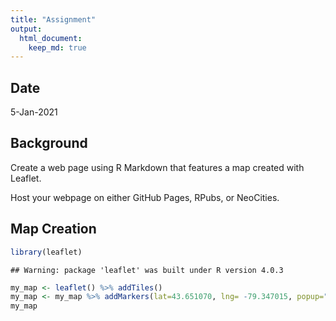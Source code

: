 ```yaml
---
title: "Assignment"
output: 
  html_document:
    keep_md: true 
---
```



## Date

5-Jan-2021

## Background

Create a web page using R Markdown that features a map created with Leaflet. 

Host your webpage on either GitHub Pages, RPubs, or NeoCities.


## Map Creation


```r
library(leaflet)
```

```
## Warning: package 'leaflet' was built under R version 4.0.3
```

```r
my_map <- leaflet() %>% addTiles() 
my_map <- my_map %>% addMarkers(lat=43.651070, lng= -79.347015, popup="Toronto")
my_map
```

<!--html_preserve--><div id="htmlwidget-f057e5950ce5c62b01b9" style="width:672px;height:480px;" class="leaflet html-widget"></div>
<script type="application/json" data-for="htmlwidget-f057e5950ce5c62b01b9">{"x":{"options":{"crs":{"crsClass":"L.CRS.EPSG3857","code":null,"proj4def":null,"projectedBounds":null,"options":{}}},"calls":[{"method":"addTiles","args":["//{s}.tile.openstreetmap.org/{z}/{x}/{y}.png",null,null,{"minZoom":0,"maxZoom":18,"tileSize":256,"subdomains":"abc","errorTileUrl":"","tms":false,"noWrap":false,"zoomOffset":0,"zoomReverse":false,"opacity":1,"zIndex":1,"detectRetina":false,"attribution":"&copy; <a href=\"http://openstreetmap.org\">OpenStreetMap<\/a> contributors, <a href=\"http://creativecommons.org/licenses/by-sa/2.0/\">CC-BY-SA<\/a>"}]},{"method":"addMarkers","args":[43.65107,-79.347015,null,null,null,{"interactive":true,"draggable":false,"keyboard":true,"title":"","alt":"","zIndexOffset":0,"opacity":1,"riseOnHover":false,"riseOffset":250},"Toronto",null,null,null,null,{"interactive":false,"permanent":false,"direction":"auto","opacity":1,"offset":[0,0],"textsize":"10px","textOnly":false,"className":"","sticky":true},null]}],"limits":{"lat":[43.65107,43.65107],"lng":[-79.347015,-79.347015]}},"evals":[],"jsHooks":[]}</script><!--/html_preserve-->
